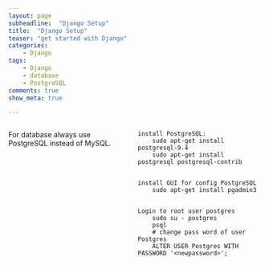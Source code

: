 ```yaml
---
layout: page
subheadline:  "Django Setup"
title:  "Django Setup"
teaser: "get started with Django"
categories:
    - Django
tags:
    - Django
    - database
    - PostgreSQL
comments: true
show_meta: true

---
```

<div class="row">


<div class="medium-14 medium-pull-3 columns" markdown="1">

For database always use PostgreSQL instead of MySQL.


	install PostgreSQL:
		sudo apt-get install postgresql-9.4
		sudo apt-get install postgresql postgresql-contrib


	install GUI for config PostgreSQL
		sudo apt-get install pgadmin3


	Login to root user postgres
		sudo su - postgres
		psql
		# change pass word of user Postgres
		ALTER USER Postgres WITH PASSWORD '<newpassword>';


</div><!-- /.medium-8.columns -->

</div><!-- /.row -->

